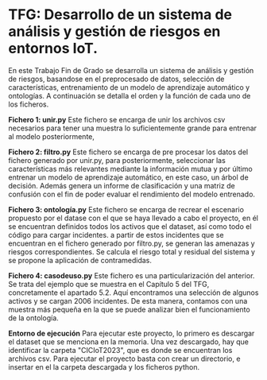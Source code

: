 # TFG: Desarrollo de un sistema de análisis y gestión de riesgos en entornos IoT.

En este Trabajo Fin de Grado se desarrolla un sistema de análisis y gestión de riesgos, basandose en el preprocesado de datos, selección de características, entrenamiento de un modelo de aprendizaje automático y ontologías. A continuación se detalla el orden y la función de cada uno de los ficheros.

**Fichero 1: unir.py**
Este fichero se encarga de unir los archivos csv necesarios para tener una muestra lo suficientemente grande para entrenar al modelo posteriormente,

**Fichero 2: filtro.py**
Este fichero se encarga de pre procesar los datos del fichero generado por unir.py, para posteriormente, seleccionar las características más relevantes mediante la información mutua y por último entrenar un modelo de aprendizaje automático, en este caso, un árbol de decisión. Además genera un informe de clasificación y una matriz de confusión con el fin de poder evaluar el rendimiento del modelo entrenado.

**Fichero 3: ontología.py**
Este fichero se encarga de recrear el escenario propuesto por el datase con el que se haya llevado a cabo el proyecto, en él se encuentran definidos todos los activos que el dataset, así como todo el código para cargar incidentes. a partir de estos incidentes que se encuentran en el fichero generado por filtro.py, se generan las amenazas y riesgos correspondientes. Se calcula el riesgo total y residual del sistema y se propone la aplicación de contramedidas.

**Fichero 4: casodeuso.py**
Este fichero es una particularización del anterior. Se trata del ejemplo que se muestra en el Capítulo 5 del TFG, concretamente el apartado 5.2. Aquí encontramos una selección de algunos activos y se cargan 2006 incidentes. De esta manera, contamos con una muestra más pequeña en la que se puede analizar bien el funcionamiento de la ontología.

**Entorno de ejecución**
Para ejecutar este proyecto, lo primero es descargar el dataset que se menciona en la memoria. Una vez descargado, hay que identificar la carpeta "CICIoT2023", que es donde se encuentran los archivos csv. Para ejecutar el proyecto basta con crear un directorio, e insertar en el la carpeta descargada y los ficheros python.
